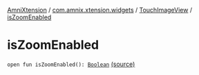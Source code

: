 [AmniXtension](../../index.md) / [com.amnix.xtension.widgets](../index.md) / [TouchImageView](index.md) / [isZoomEnabled](./is-zoom-enabled.md)

# isZoomEnabled

`open fun isZoomEnabled(): `[`Boolean`](https://kotlinlang.org/api/latest/jvm/stdlib/kotlin/-boolean/index.html) [(source)](https://github.com/AmniX/AmniXTension/tree/master/AmniXtension/src/main/java/com/amnix/xtension/widgets/TouchImageView.java#L203)